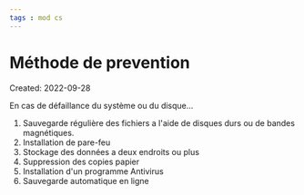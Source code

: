 ```yaml
---
tags : mod cs
---
```

# Méthode de prevention
Created: 2022-09-28 

En cas de défaillance du système ou du disque…

1. Sauvegarde régulière des fichiers a l'aide de disques durs ou de bandes magnétiques. 
2. Installation de pare-feu
3. Stockage des données a deux endroits ou plus
4. Suppression des copies papier
5. Installation d'un programme Antivirus
6. Sauvegarde automatique en ligne


